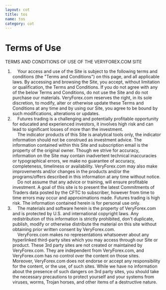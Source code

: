 ```yaml
---
layout: cot
title: tos
name: tos
category: cot
---
```


Terms of Use
====================


TERMS AND CONDITIONS OF USE OF THE VERYFOREX.COM SITE  

1. &nbsp; &nbsp; Your access and use of the Site is subject to the following terms and conditions (the "Terms and Conditions") on this page, and all applicable laws. By accessing and browsing the Site, you accept, without limitation or qualification, the Terms and Conditions. If you do not agree with any of the below Terms and Conditions, do not use the Site and do not purchase our materials. VeryForex.com reserves the right, in its sole discretion, to modify, alter or otherwise update these Terms and Conditions at any time and by using our Site, you agree to be bound by such modifications, alterations or updates.  
2. &nbsp; &nbsp; Futures trading is a challenging and potentially profitable opportunity for educated and experienced investors, it involves high risk and can lead to significant losses of more than the investment.  
&nbsp; &nbsp; The indicator products of this Site is analytical tools only, the indicator information should not be construed as investment advice. The information contained within this Site and subscription email is the property of the original owner. Though we strive for accuracy, information on the Site may contain inadvertent technical inaccuracies or typographical errors, we make no guarantee of accuracy, completeness, timeliness or availability. VeryForex.com may also make improvements and/or changes in the products and/or the programs/offers described in this information at any time without notice.  
&nbsp; &nbsp; Do not assume that any advice or training, will ensure profitable investment. A goal of this site is to present the latest Commitments of Traders data posted by the CFTC to subscriber, however from time to time errors may occur and approximations made. Futures trading is high risk. The information contained herein is for personal use only.  
3. &nbsp; &nbsp; The materials and software herein is the property of VeryForex.com and is protected by U.S. and international copyright laws. Any redistribution of this information is strictly prohibited, don't duplicate, publish, modify or otherwise distribute the material on this site without obtaining prior written consent by VeryForex.com.   
&nbsp; &nbsp; VeryForex.com makes no representations whatsoever about any hyperlinked third-party sites which you may access through our Site or product. These 3rd party sites are not created or maintained by VeryForex.com. They are independent from VeryForex.com, and VeryForex.com has no control over the content on those sites. Moreover, VeryForex.com does not endorse or accept any responsibility for the content, or the use, of such sites. While we have no information about the presence of such dangers on 3rd party sites, you should take the necessary precautions to protect yourself and your systems from viruses, worms, Trojan horses, and other items of a destructive nature.  
